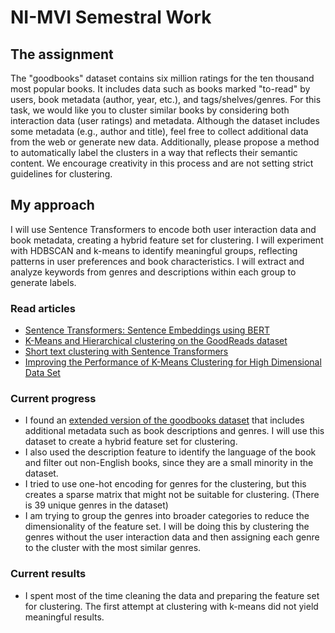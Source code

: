 # NI-MVI Semestral Work

## The assignment
The "goodbooks" dataset contains six million ratings for the ten
thousand most popular books. It includes data such as books marked
"to-read" by users, book metadata (author, year, etc.), and
tags/shelves/genres. For this task, we would like you to cluster similar
books by considering both interaction data (user ratings) and metadata.
Although the dataset includes some metadata (e.g., author and title),
feel free to collect additional data from the web or generate new data.
Additionally, please propose a method to automatically label the
clusters in a way that reflects their semantic content. We encourage
creativity in this process and are not setting strict guidelines for
clustering.

## My approach
I will use Sentence Transformers to encode both user interaction data and book
metadata, creating a hybrid feature set for clustering. I will experiment with
HDBSCAN and k-means to identify meaningful groups, reflecting patterns in user
preferences and book characteristics. I will extract and analyze keywords from
genres and descriptions within each group to generate labels.


### Read articles

- [Sentence Transformers: Sentence Embeddings using BERT](https://arxiv.org/pdf/1908.10084v1)
- [K-Means and Hierarchical clustering on the GoodReads dataset](https://medium.com/@pertchuhi_proshyan/k-means-and-hierarchical-clustering-on-the-goodreads-dataset-18c346e33566) 
- [Short text clustering with Sentence Transformers](https://arxiv.org/abs/2102.00541)
- [Improving the Performance of K-Means Clustering for High Dimensional Data Set](https://www.researchgate.net/profile/P-Prabhu/publication/278401467_Improving_Business_Intelligence_Based_on_Frequent_Itemsets_Using_k-Means_Clustering_Algorithm/links/5c4bf06692851c22a3911bbc/Improving-Business-Intelligence-Based-on-Frequent-Itemsets-Using-k-Means-Clustering-Algorithm.pdf)

### Current progress
- I found an [extended version of the goodbooks dataset](https://github.com/malcolmosh/goodbooks-10k-extended) that includes additional metadata such as book descriptions and genres. I will use this dataset to create a hybrid feature set for clustering.
- I also used the description feature to identify the language of the book and filter out non-English books, since they are a small minority in the dataset.
- I tried to use one-hot encoding for genres for the clustering, but this creates a sparse matrix that might not be suitable for clustering. (There is 39 unique genres in the dataset)
- I am trying to group the genres into broader categories to reduce the dimensionality of the feature set. I will be doing this by clustering the genres without the user interaction data and then assigning each genre to the cluster with the most similar genres.

### Current results
- I spent most of the time cleaning the data and preparing the feature set for clustering. The first attempt at clustering with k-means did not yield meaningful results.
